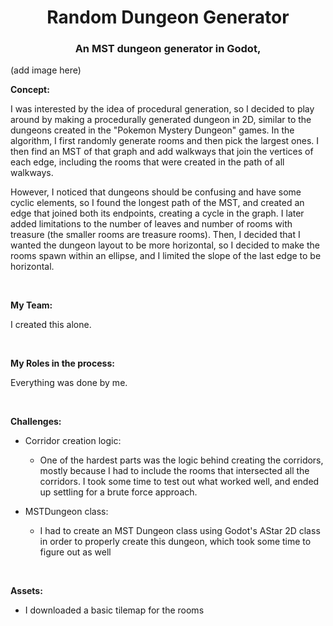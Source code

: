<h1 align="center">Random Dungeon Generator</h1>
<h3 align="center">An MST dungeon generator in Godot,</h3>

(add image here)

**Concept:**

I was interested by the idea of procedural generation, so I decided to play around by making a procedurally generated dungeon in 2D, similar to the dungeons created in the "Pokemon Mystery Dungeon" games. In the algorithm, I first randomly generate rooms and then pick the largest ones. I then find an MST of that graph and add walkways that join the vertices of each edge, including the rooms that were created in the path of all walkways. 

However, I noticed that dungeons should be confusing and have some cyclic elements, so I found the longest path of the MST, and created an edge that joined both its endpoints, creating a cycle in the graph. I later added limitations to the number of leaves and number of rooms with treasure (the smaller rooms are treasure rooms). Then, I decided that I wanted the dungeon layout to be more horizontal, so I decided to make the rooms spawn within an ellipse, and I limited the slope of the last edge to be horizontal.

<br>

**My Team:**

I created this alone.

<br>

**My Roles in the process:**

Everything was done by me.

<br>

**Challenges:**

* Corridor creation logic:

  * One of the hardest parts was the logic behind creating the corridors, mostly because I had to include the rooms that intersected all the corridors. I took some time to test out what worked well, and ended up settling for a brute force approach.
 
* MSTDungeon class:

  * I had to create an MST Dungeon class using Godot's AStar 2D class in order to properly create this dungeon, which took some time to figure out as well

<br>

**Assets:**

* I downloaded a basic tilemap for the rooms
